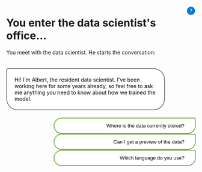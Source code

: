 <style>

.button  {
  border: none;
  color: black;
  width: 75%;
  padding: 12px 28px;
  background-color: white;
  border: 2px solid #70AD47;
  border-radius:30px 5px 30px 30px ;
  transition-duration: 0.4s;
  text-align: right;
  float: right;
}
.button:hover  {
  background-color: #70AD47;
  color: white; 
  border: 2px solid #70AD47;
}
.selected  {
  border: none;
  color: black;
  width: 75%;
  padding: 12px 28px;
  background-color: white;
  border: 2px solid #70AD47;
  border-radius:30px 5px 30px 30px ;
  text-align: right;
  float: right;
}
.panel {
  background-color: white;
  border: 2px solid #787878;
  color: black;
  border-radius: 5px 30px 30px 30px;
  padding: 20px 20px;
  width: 75%;
  float: left;
  margin-top: 20px;
  margin-bottom: 20px;
  text-align: left;
}
.header {
  background-color: white;
  border: 2px solid #008CBA;
  color: black;
  padding: 12px 28px;
  width: 75%;
  margin-top: 20px;
  text-align: left;
  clear: right;
}
.resetbutton  {
  border: none;
  color: black;
  float: right;
  padding: 12px 28px;
  background-color: white;
  border-radius:30px 5px 30px 30px ;
  border: 2px solid #70AD47;
  transition-duration: 0.4s;
}
.resetbutton:hover  {
  background-color: #70AD47;
  color: white; 
  border: 2px solid #70AD47;
}
</style>

<script>
function showContent(id) {
  // Hide all hidden content
  var elements = document.getElementsByClassName('hidden-content');
  for (var i = 0; i < elements.length; i++) {
    elements[i].style.display = 'none';
  }

  // Show the selected hidden content
  var selectedElement = document.getElementById(id);
  if (selectedElement) {
    selectedElement.style.display = 'block';
  }

  // Remove unselected buttons
  var buttons = Array.from(document.getElementsByClassName('button'));
  buttons.forEach(function(button) {
    if (button.id !== id) {
      button.remove();
    }
  });
}
</script>

<img style="float: right; width:5%; display:box; clear: right; margin-top: 10px;" src="./media/help.png">

# You enter the data scientist's office...

You meet with the data scientist. He starts the conversation:

<div class="panel">Hi! I'm Albert, the resident data scientist. I've been working here for some years already, so feel free to ask me anything you need to know about how we trained the model.</div>

<button class="button" onclick="showContent('id01')">Where is the data currently stored?</button>

<button class="button" onclick="showContent('id02')">Can I get a preview of the data?</button>

<button class="button" onclick="showContent('id03')">Which language do you use?</button>

<div id="id01" class="hidden-content" style="display: none;">
  <div class="selected">Where is the data currently stored?</div>
  <div class="panel">The data is stored in a patient database.</div>
  <button class="resetbutton" onclick="window.location.href='../start-01-data';">Thanks! That'll be all for now.</button>
</div>

<div id="id02" class="hidden-content" style="display: none;">
  <div class="selected">Can I get a preview of the data?</div>
  <div class="panel">If we open the file, the first few rows of data look like this:
    <pre>
      PatientID,Pregnancies,PlasmaGlucose,DiastolicBloodPressure,TricepsThickness,SerumInsulin,BMI,DiabetesPedigree,Age,Diabetic
      1354778,0,171,80,34,23,43.50972593,1.213191354,21,0
      1147438,8,92,93,47,36,21.24057571,0.158364981,23,0
      1640031,7,115,47,52,35,41.51152348,0.079018568,23,0
      1883350,9,103,78,25,304,29.58219193,1.282869847,43,1
    </pre>
  </div>
  <button class="resetbutton" onclick="window.location.href='../start-01-data';">Thanks! That'll be all for now.</button>
</div>

<div id="id03" class="hidden-content" style="display: none;">
  <div class="selected">Which language do you use?</div>
  <div class="panel">I'm mostly comfortable with Python, so that's also what we all tend to use.</div>
  <button class="resetbutton" onclick="window.location.href='../start-01-data';">Thanks! That'll be all for now.</button>
</div>

